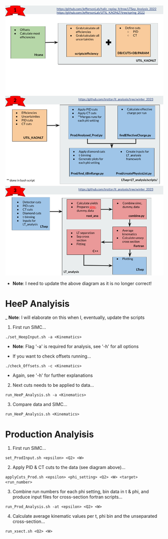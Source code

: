 ![LT_Analyisis Workflow Part 1](docs/LT_Analysis_Workflow_1.png)
![LT_Analyisis Workflow Part 2](docs/LT_Analysis_Workflow_2.png)
![LT_Analyisis Workflow Part 3](docs/LT_Analysis_Workflow_3.png)

- **Note**: I need to update the above diagram as it is no longer correct!

# HeeP Analyisis

_ **Note**: I will elaborate on this when I, eventually, update the scripts

1. First run SIMC...

```
./set_HeepInput.sh -a <Kinematics>
```

- **Note**: Flag '-a' is required for analysis, see '-h' for all options

- If you want to check offsets running...

```
./check_Offsets.sh -c <Kinematics>
```

- Again, see '-h' for further explanations

2. Next cuts needs to be applied to data...

```
run_HeeP_Analysis.sh -a <Kinematics>
```

3. Compare data and SIMC...

```
run_HeeP_Analysis.sh <Kinematics>
```

# Production Analyisis

1. First run SIMC...

```
set_ProdInput.sh <epsilon> <Q2> <W>
```

2. Apply PID & CT cuts to the data (see diagram above)...

```
applyCuts_Prod.sh <epsilon> <phi_setting> <Q2> <W> <target> <run_number>
```

3. Combine run numbers for each phi setting, bin data in t & phi, and produce input files for cross-section fortran scripts...

```
run_Prod_Analysis.sh -at <epsilon> <Q2> <W>
```

4. Calculate average kinematic values per t, phi bin and the unseparated cross-section...

```
run_xsect.sh <Q2> <W>
```
